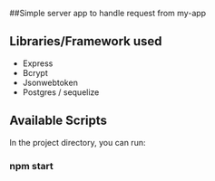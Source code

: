##Simple server app to handle request from my-app

## Libraries/Framework used

- Express
- Bcrypt
- Jsonwebtoken
- Postgres / sequelize

## Available Scripts

In the project directory, you can run:

### npm start
